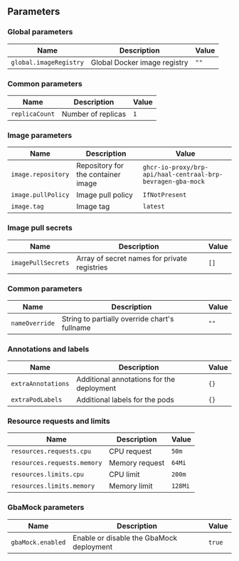 ## Parameters

### Global parameters

| Name                   | Description                  | Value |
| ---------------------- | ---------------------------- | ----- |
| `global.imageRegistry` | Global Docker image registry | `""`  |

### Common parameters

| Name           | Description        | Value |
| -------------- | ------------------ | ----- |
| `replicaCount` | Number of replicas | `1`   |

### Image parameters

| Name               | Description                        | Value                                                       |
| ------------------ | ---------------------------------- | ----------------------------------------------------------- |
| `image.repository` | Repository for the container image | `ghcr-io-proxy/brp-api/haal-centraal-brp-bevragen-gba-mock` |
| `image.pullPolicy` | Image pull policy                  | `IfNotPresent`                                              |
| `image.tag`        | Image tag                          | `latest`                                                    |

### Image pull secrets

| Name               | Description                                  | Value |
| ------------------ | -------------------------------------------- | ----- |
| `imagePullSecrets` | Array of secret names for private registries | `[]`  |

### Common parameters

| Name           | Description                                   | Value |
| -------------- | --------------------------------------------- | ----- |
| `nameOverride` | String to partially override chart's fullname | `""`  |

### Annotations and labels

| Name               | Description                               | Value |
| ------------------ | ----------------------------------------- | ----- |
| `extraAnnotations` | Additional annotations for the deployment | `{}`  |
| `extraPodLabels`   | Additional labels for the pods            | `{}`  |

### Resource requests and limits

| Name                        | Description    | Value   |
| --------------------------- | -------------- | ------- |
| `resources.requests.cpu`    | CPU request    | `50m`   |
| `resources.requests.memory` | Memory request | `64Mi`  |
| `resources.limits.cpu`      | CPU limit      | `200m`  |
| `resources.limits.memory`   | Memory limit   | `128Mi` |

### GbaMock parameters

| Name              | Description                              | Value  |
| ----------------- | ---------------------------------------- | ------ |
| `gbaMock.enabled` | Enable or disable the GbaMock deployment | `true` |

